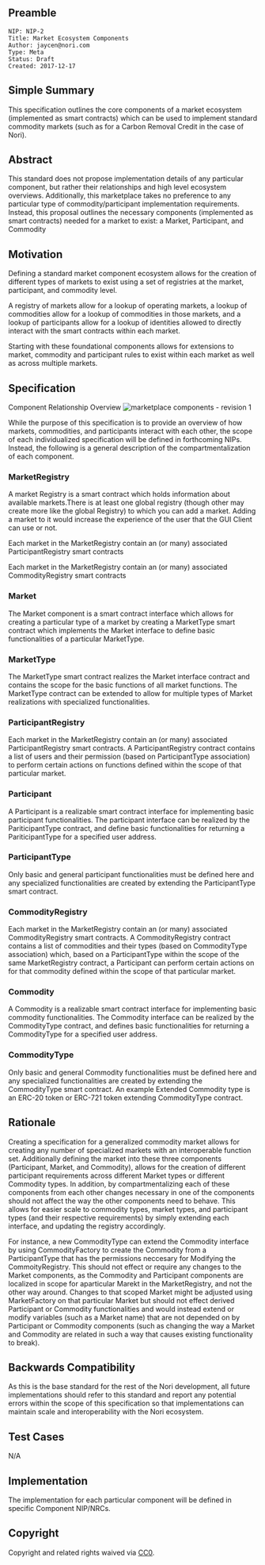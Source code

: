 ## Preamble

    NIP: NIP-2
    Title: Market Ecosystem Components
    Author: jaycen@nori.com
    Type: Meta
    Status: Draft
    Created: 2017-12-17

## Simple Summary
This specification outlines the core components of a market ecosystem (implemented as smart contracts) which can be used to implement standard commodity markets (such as for a Carbon Removal Credit in the case of Nori).

## Abstract
This standard does not propose implementation details of any particular component, but rather their relationships and high level ecosystem overviews. Additionally, this marketplace takes no preference to any particular type of commodity/participant implementation requirements. Instead, this proposal outlines the necessary components (implemented as smart contracts) needed for a market to exist: a Market, Participant, and Commodity

## Motivation
Defining a standard market component ecosystem allows for the creation of different types of markets to exist using a set of registries at the market, participant, and commodity level.

A registry of markets allow for a lookup of operating markets, a lookup of commodities allow for a lookup of commodities in those markets, and a lookup of participants allow for a lookup of identities allowed to directly interact with the smart contracts within each market.

Starting with these foundational components allows for extensions to market, commodity and participant rules to exist within each market as well as across multiple markets.

## Specification
Component Relationship Overview
![marketplace components - revision 1](https://user-images.githubusercontent.com/18407013/37196527-693c8a8e-2334-11e8-9718-34ae2b0cad3d.png)

While the purpose of this specification is to provide an overview of how markets, commodities, and participants interact with each other, the scope of each individualized specification will be defined in forthcoming NIPs. Instead, the following is a general description of the compartmentalization of each component.

### MarketRegistry
A market Registry is a smart contract which holds information about available markets.There is at least one global registry (though other may create more like the global Registry) to which you can add a market. Adding a market to it would increase the experience of the user that the GUI Client can use or not.

Each market in the MarketRegistry contain an (or many) associated ParticipantRegistry smart contracts

Each market in the MarketRegistry contain an (or many) associated CommodityRegistry smart contracts

### Market 
The Market component is a smart contract interface which allows for creating a particular type of a market by creating a MarketType smart contract which implements the Market interface to define basic functionalities of a particular MarketType.

### MarketType
The  MarketType smart contract realizes the Market interface contract and contains the scope for the basic functions of all market functions. The MarketType contract can be extended to allow for multiple types of Market realizations with specialized functionalities.

### ParticipantRegistry
Each market in the MarketRegistry contain an (or many) associated ParticipantRegistry smart contracts. A ParticipantRegistry contract contains a list of users and their permission (based on ParticipantType association) to perform certain actions on functions defined within the scope of that particular market.

### Participant
A Participant is a realizable smart contract interface for implementing basic participant functionalities. The participant interface can be realized by the PariticipantType contract, and define basic functionalities for returning a PariticipantType for a specified user address.

### ParticipantType
Only basic and general participant functionalities must be defined here and any specialized functionalities are created by extending the ParticipantType smart contract.

### CommodityRegistry
Each market in the MarketRegistry contain an (or many) associated CommodityRegistry smart contracts. A CommodityRegistry contract contains a list of commodities and their types (based on CommodityType association) which, based on a ParticipantType within the scope of the same MarketRegistry contract, a Participant can perform certain actions on for that commodity defined within the scope of that particular market.

### Commodity
A Commodity is a realizable smart contract interface for implementing basic commodity functionalities. The Commodity interface can be realized by the CommodityType contract, and defines basic functionalities for returning a CommodityType for a specified user address.

### CommodityType
Only basic and general Commodity functionalities must be defined here and any specialized functionalities are created by extending the CommodityType smart contract. An example Extended Commodity type is an ERC-20 token or ERC-721 token extending CommodityType contract.

## Rationale
Creating a specification for a generalized commodity market allows for creating any number of specialized markets with an interoperable function set. Additionally defining the market into these three components (Participant, Market, and Commodity), allows for the creation of different participant requirements across different Market types or different Commodity types. In addition, by compartmentalizing each of these components from each other changes necessary in one of the components should not affect the way the other components need to behave. This allows for easier scale to commodity types, market types, and participant types (and their respective requirements) by simply extending each interface, and updating the registry accordingly.

For instance, a new CommodityType can extend the Commodity interface by using CommodityFactory to create the Commodity from a ParticipantType that has the permissions neccesary for Modifying the CommoityRegistry. This should not effect or require any changes to the Market components, as the Commodity and Participant components are localized in scope for aparticular Marekt in the MarketRegistry, and not the other way around. Changes to that scoped Market might be adjusted using MarketFactory on that particular Market but should not effect derived Participant or Commodity functionalities and would instead extend or modify variables (such as a Market name) that are not depended on by Participant or Commodity components (such as changing the way a Market and Commodity are related in such a way that causes existing functionality to break).

## Backwards Compatibility
As this is the base standard for the rest of the Nori development, all future implementations should refer to this standard and report any potential errors within the scope of this specification so that implementations can maintain scale and interoperability with the Nori ecosystem.

## Test Cases
N/A

## Implementation
The implementation for each particular component will be defined in specific Component NIP/NRCs.

## Copyright
Copyright and related rights waived via [CC0](https://creativecommons.org/publicdomain/zero/1.0/).



